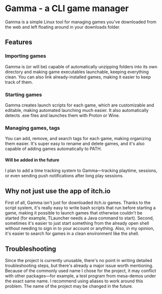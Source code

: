 # Gamma - a CLI game manager
Gamma is a simple Linux tool for managing games you've downloaded from the web and left floating around in your downloads folder.
## Features
### Importing games
Gamma is (or will be) capable of automatically unzipping folders into its own directory and making game executables launchable, keeping everything clean.
You can also link already-installed games, making it easier to keep track of them.
### Starting games
Gamma creates launch scripts for each game, which are customizable and editable, making automated launching much easier. It also automatically detects .exe files and launches them with Proton or Wine.
### Managing games, tags
You can add, remove, and search tags for each game, making organizing them easier. It's super easy to rename and delete games, and it's also capable of adding games automatically to PATH.
#### Will be added in the future
I plan to add a time tracking system to Gamma—tracking playtime, sessions, or even sending push notifications after long play sessions.
## Why not just use the app of itch.io
First of all, Gamma isn't just for downloaded itch.io games. Thanks to the script system, it's really easy to write bash scripts that run before starting a game, making it possible to launch games that otherwise couldn't be started (for example, TLauncher needs a Java command to start).
Second, sometimes it's easier to just start something from the already open shell without needing to sign in to your account or anything. Also, in my opinion, it's easier to search for games in a clean environment like the shell.
## Troubleshooting
Since the project is currently unusable, there's no point in writing detailed troubleshooting steps, but there's already a major issue worth mentioning.
Because of the commonly used name I chose for the project, it may conflict with other packages—for example, a test program from mesa-demos under the exact same name.
I recommend using aliases to work around this problem. The name of the project may be changed in the future.
